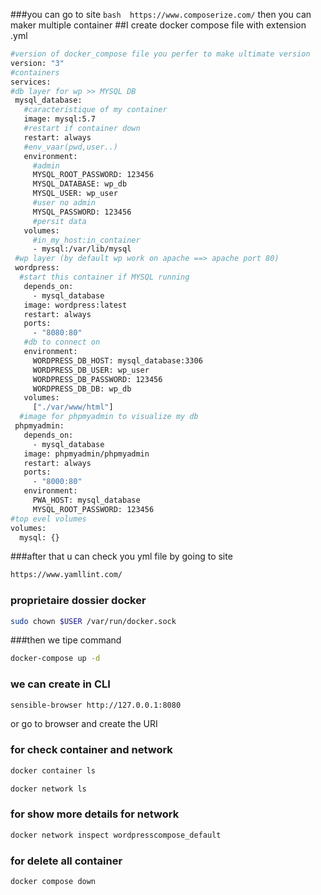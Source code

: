 ###you can go to site ```bash 
https://www.composerize.com/``` then you can maker multiple container
##I create docker compose file with extension .yml
```bash
#version of docker_compose file you perfer to make ultimate version
version: "3"
#containers
services:
#db layer for wp >> MYSQL DB
 mysql_database:
   #caracteristique of my container
   image: mysql:5.7
   #restart if container down
   restart: always
   #env_vaar(pwd,user..)
   environment:
     #admin
     MYSQL_ROOT_PASSWORD: 123456
     MYSQL_DATABASE: wp_db
     MYSQL_USER: wp_user
     #user no admin
     MYSQL_PASSWORD: 123456
     #persit data
   volumes:
     #in_my_host:in_container
     - mysql:/var/lib/mysql
 #wp layer (by default wp work on apache ==> apache port 80)
 wordpress:
  #start this container if MYSQL running
   depends_on:
     - mysql_database
   image: wordpress:latest
   restart: always
   ports:
     - "8080:80"
   #db to connect on
   environment:
     WORDPRESS_DB_HOST: mysql_database:3306
     WORDPRESS_DB_USER: wp_user
     WORDPRESS_DB_PASSWORD: 123456
     WORDPRESS_DB_DB: wp_db
   volumes:
     ["./var/www/html"]
  #image for phpmyadmin to visualize my db
 phpmyadmin:
   depends_on:
     - mysql_database
   image: phpmyadmin/phpmyadmin
   restart: always
   ports: 
     - "8000:80"
   environment:
     PWA_HOST: mysql_database
     MYSQL_ROOT_PASSWORD: 123456
#top evel volumes
volumes:
  mysql: {}


```

###after that u can check you yml file by going to site 
```bash
https://www.yamllint.com/
``` 
### proprietaire dossier docker
```bash
sudo chown $USER /var/run/docker.sock
```

###then we tipe command
```bash
docker-compose up -d
```
### we can create in CLI 
```bash
sensible-browser http://127.0.0.1:8080
```
or go to browser and create the URI

### for check container and network 
```bash
docker container ls
```
```bash
docker network ls
```
### for show more details for network
```bash
docker network inspect wordpresscompose_default
```
### for delete all container
```bash
docker compose down
```

    
    
   
   

   
   

